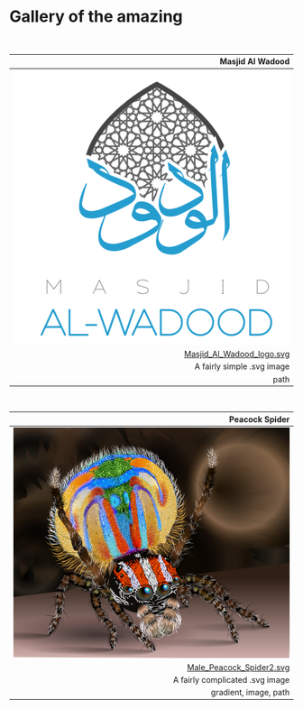 # Gallery of the amazing
</br>

| Masjid Al Wadood |
|-------------------------------:|
| <img src="alwadood_logo.png" alt="alwadood" width=640/> |
| <a href="Masjid_Al_Wadood_logo.svg">Masjid_Al_Wadood_logo.svg</a>
|A fairly simple .svg image|
|path|
</br>

| Peacock Spider |
|-------------------------------:|
| <img src="peacockspider.png" alt="peacockspider" width=640/> |
| <a href="Male_peacock_spider2.svg">Male_Peacock_Spider2.svg</a>
|A fairly complicated .svg image|
|gradient, image, path|

